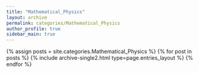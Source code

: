 ```yaml
---
title: "Mathematical_Physics"
layout: archive
permalink: categories/Mathematical_Physics
author_profile: true
sidebar_main: true
---
```



{% assign posts = site.categories.Mathematical_Physics %}
{% for post in posts %} {% include archive-single2.html type=page.entries_layout %} {% endfor %}